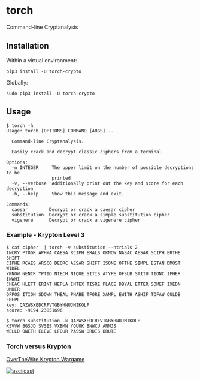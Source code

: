 # torch

Command-line Cryptanalysis

## Installation

Within a virtual environment:
```
pip3 install -U torch-crypto
```

Globally:
```
sudo pip3 install -U torch-crypto
```

## Usage

```shell
$ torch -h          
Usage: torch [OPTIONS] COMMAND [ARGS]...

  Command-line Cryptanalysis.

  Easily crack and decrypt classic ciphers from a terminal.

Options:
  -n INTEGER     The upper limit on the number of possible decryptions to be
                 printed
  -v, --verbose  Additionally print out the key and score for each decryption
  -h, --help     Show this message and exit.

Commands:
  caesar        Decrypt or crack a caesar cipher
  substitution  Decrypt or crack a simple substitution cipher
  vigenere      Decrypt or crack a vigenere cipher
```

### Example - Krypton Level 3

```shell
$ cat cipher  | torch -v substitution --ntrials 2
INCRY PTOGR APHYA CAESA RCIPH ERALS OKNOW NASAC AESAR SCIPH ERTHE SHIFT
CIPHE RCAES ARSCO DEORC AESAR SHIFT ISONE OFTHE SIMPL ESTAN DMOST WIDEL
YKNOW NENCR YPTIO NTECH NIQUE SITIS ATYPE OFSUB STITU TIONC IPHER INWHI
CHEAC HLETT ERINT HEPLA INTEX TISRE PLACE DBYAL ETTER SOMEF IXEDN UMBER
OFPOS ITION SDOWN THEAL PHABE TFORE XAMPL EWITH ASHIF TOFAW OULDB EREPL
key: QAZWSXEDCRFVTGBYHNUJMIKOLP
score: -9194.23851696

$ torch substitution -k QAZWSXEDCRFVTGBYHNUJMIKOLP
KSVVW BGSJD SVSIS VXBMN YQUUK BNWCU ANMJS
WELLD ONETH ELEVE LFOUR PASSW ORDIS BRUTE
```
### Torch versus Krypton

[OverTheWire Krypton Wargame](http://overthewire.org/wargames/krypton/)

[![asciicast](https://asciinema.org/a/5J1NTPowvpPjyaKuoQkmLF4aB.png)](https://asciinema.org/a/5J1NTPowvpPjyaKuoQkmLF4aB)
